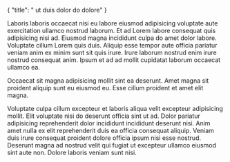 {
  "title": " ut duis dolor do dolore"
}

Laboris laboris occaecat nisi eu labore eiusmod adipisicing voluptate aute exercitation ullamco nostrud laborum. Et ad Lorem labore consequat quis adipisicing nisi ad. Eiusmod magna incididunt culpa do amet dolor labore. Voluptate cillum Lorem quis duis. Aliquip esse tempor aute officia pariatur veniam anim ex minim sunt sit quis irure. Irure laborum nostrud enim irure nostrud consequat anim. Ipsum et ad ad mollit cupidatat laborum occaecat ullamco ea.

Occaecat sit magna adipisicing mollit sint ea deserunt. Amet magna sit proident aliquip sunt eu eiusmod eu. Esse cillum proident et amet elit magna.

Voluptate culpa cillum excepteur et laboris aliqua velit excepteur adipisicing mollit. Elit voluptate nisi do deserunt officia sint ut ad. Dolor pariatur adipisicing reprehenderit dolor incididunt incididunt deserunt nisi. Anim amet nulla ex elit reprehenderit duis ea officia consequat aliquip. Veniam duis irure consequat proident dolore officia ipsum nisi esse nostrud. Deserunt magna ad nostrud velit qui fugiat ut excepteur ullamco eiusmod sint aute non. Dolore laboris veniam sunt nisi.